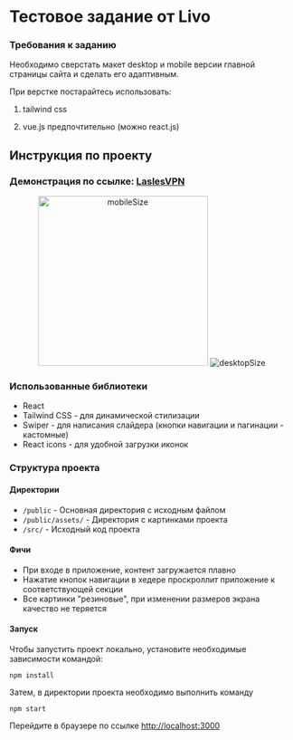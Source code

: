 # Тестовое задание от Livo
 
### Требования к заданию
Необходимо сверстать макет desktop и mobile версии главной страницы сайта и сделать его адаптивным.

При верстке постарайтесь использовать:

1. tailwind css

2. vue.js предпочтительно (можно react.js)

## Инструкция по проекту

### Демонстрация по ссылке: [LaslesVPN](http://test-task-livo.vercel.app/)

<p align='center'>  
  <img height='300px' src='https://i.ibb.co/q13YNbz/mobile.jpg' alt='mobileSize'/>
  <img src='https://i.ibb.co/ryG48vr/desktop.jpg' alt='desktopSize'/>
</p>

### Использованные библиотеки
- React
- Tailwind CSS - для динамической стилизации
- Swiper - для написания слайдера (кнопки навигации и пагинации - кастомные)
- React icons - для удобной загрузки иконок
### Структура проекта

####  Директории
- ```/public``` - Основная директория с исходным файлом
- ```/public/assets/``` - Директория с картинками проекта
- ```/src/``` - Исходный код проекта

#### Фичи
- При входе в приложение, контент загружается плавно
- Нажатие кнопок навигации в хедере проскроллит приложение к соответствующей секции
- Все картинки "резиновые", при изменении размеров экрана качество не теряется

#### Запуск
Чтобы запустить проект локально, установите необходимые зависимости командой:

```npm install```

Затем, в директории проекта необходимо выполнить команду

```npm start```

Перейдите в браузере по ссылке [http://localhost:3000](http://localhost:3000)